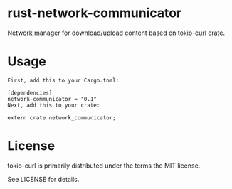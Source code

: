 # rust-network-communicator
Network manager for download/upload content based on tokio-curl crate.

# Usage
```
First, add this to your Cargo.toml:

[dependencies]
network-communicator = "0.1"
Next, add this to your crate:

extern crate network_communicator;
```
# License

tokio-curl is primarily distributed under the terms the MIT license.

See LICENSE for details.